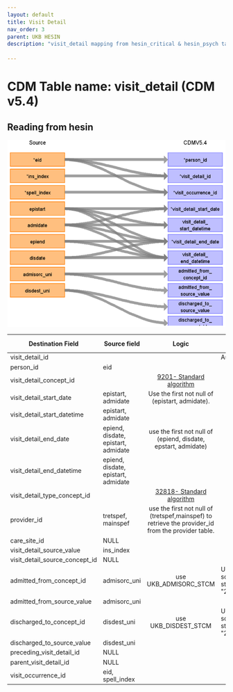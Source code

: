 ```yaml
---
layout: default
title: Visit Detail
nav_order: 3
parent: UKB HESIN
description: "visit_detail mapping from hesin_critical & hesin_psych tables"

---
```


# CDM Table name: visit_detail (CDM v5.4)

## Reading from hesin


![](images/ukb_hesin_to_vd.png)

| Destination Field | Source field | Logic | Comment field |
| --- | --- | :---: | --- |
| visit_detail_id| | | Autogenerate|
| person_id| eid | | |
| visit_detail_concept_id| | [9201- Standard algorithm](https://athena.ohdsi.org/search-terms/terms/9201)| | |
| visit_detail_start_date | epistart,<br>admidate | Use the first not null of (epistart, admidate). |    |
| visit_detail_start_datetime| epistart,<br>admidate | |  |
| visit_detail_end_date | epiend,<br>disdate,<br>epistart,<br>admidate| use the first not null of (epiend, disdate, epstart, admidate)|  |
| visit_detail_end_datetime | epiend,<br>disdate,<br>epistart,<br>admidate| | |
| visit_detail_type_concept_id| | [32818- Standard algorithm](https://athena.ohdsi.org/search-terms/terms/32818)| |
| provider_id |tretspef,<br>mainspef | use the first not null of (tretspef,mainspef) to retrieve the provider_id from the provider table.|  |
| care_site_id| NULL | | |
| visit_detail_source_value| ins_index | | |
| visit_detail_source_concept_id| NULL | | |
| admitted_from_concept_id | admisorc_uni | use UKB_ADMISORC_STCM | UkBioBank source code starts with "265-" |
| admitted_from_source_value | admisorc_uni | |  |
| discharged_to_concept_id | disdest_uni| use UKB_DISDEST_STCM|  UkBioBank source code starts with "267-"|
| discharged_to_source_value | disdest_uni | |  |
| preceding_visit_detail_id| NULL | |  |
| parent_visit_detail_id| NULL | | |
| visit_occurrence_id| eid, spell_index | | |



